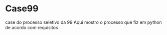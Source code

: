 # Case99
case do processo seletivo da 99
Aqui mostro o processo que fiz em python de acordo com requisitos
